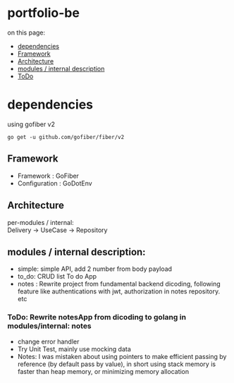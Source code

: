 # portfolio-be

on this page:
- [dependencies](#dependencies)
- [Framework](#framework)
- [Architecture](#architecture-folder)
- [modules / internal description](#modules--internal-description)
- [ToDo](#todo-rewrite-notesapp-from-dicoding-to-golang-in-modulesinternal-notes)

# dependencies

using gofiber v2  
```
go get -u github.com/gofiber/fiber/v2
```

## Framework

- Framework : GoFiber
- Configuration : GoDotEnv

## Architecture

per-modules / internal:  
Delivery -> UseCase -> Repository

## modules / internal description:

- simple: simple API, add 2 number from body payload
- to_do: CRUD list To do App
- notes : Rewrite project from fundamental backend dicoding, following feature like authentications with jwt, authorization in notes repository. etc

### ToDo: Rewrite notesApp from dicoding to golang in modules/internal: notes
- change error handler
- Try Unit Test, mainly use mocking data
- Notes: I was mistaken about using pointers to make efficient passing by reference (by default pass by value), in short using stack memory is faster than heap memory, or minimizing memory allocation